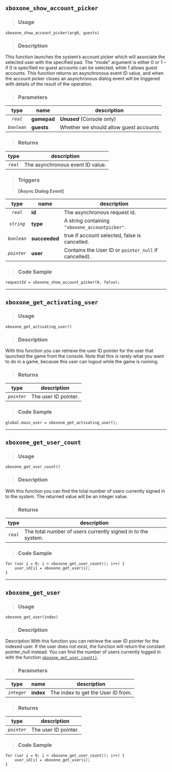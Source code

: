 
## `xboxone_show_account_picker`

> ### **Usage**

`xboxone_show_account_picker(arg0, guests)`

> ### **Description**

This function launches the system’s account picker which will associate the selected user with the specified pad. The "mode" argument is either 0 or 1 – if 0 is specified no guest accounts can be selected, while 1 allows guest accounts. This function returns an asynchronous event ID value, and when the account picker closes an asynchronous dialog event will be triggered with details of the result of the operation.

> ### **Parameters**

|    type     | name        | description                            |
| :---------: | ----------- | -------------------------------------- |
|  *`real`*   | **gamepad** | ***Unused*** (Console only)            |
| *`boolean`* | **guests**  | Whether we should allow guest accounts |

> ### **Returns**

|   type   | description                      |
| :------: | -------------------------------- |
| *`real`* | The asynchronous event ID value. |

> ### **Triggers**
> **[Async Dialog Event]**

|    type     | name          | description                                           |
| :---------: | ------------- | ----------------------------------------------------- |
|  *`real`*   | **id**        | The asynchronous request id.                          |
| *`string`*  | **type**      | A string containing `"xboxone_accountpicker"`.        |
| *`boolean`* | **succeeded** | true if account selected, false is cancelled.         |
| *`pointer`* | **user**      | Contains the User ID or `pointer_null` if cancelled). |

> ### **Code Sample**
  
```gml
requestId = xboxone_show_account_picker(0, false);
```
<hr class="delimiter">
<div style="page-break-after: always;"></div>


## `xboxone_get_activating_user`

> ### **Usage**

`xboxone_get_activating_user()`

> ### **Description**

With this function you can retrieve the user ID pointer for the user that launched the game from the console. Note that this is rarely what you want to do in a game, because this user can logout while the game is running.

> ### **Returns**

|    type     | description          |
| :---------: | -------------------- |
| *`pointer`* | The user ID pointer. |

> ### **Code Sample**
  
```gml
global.main_user = xboxone_get_activating_user();
```
<hr class="delimiter">
<div style="page-break-after: always;"></div>


## `xboxone_get_user_count`

> ### **Usage**

`xboxone_get_user_count()`

> ### **Description**

With this function you can find the total number of users currently signed in to the system. The returned value will be an integer value.

> ### **Returns**

|   type   | description                                                  |
| :------: | ------------------------------------------------------------ |
| *`real`* | The total number of users currently signed in to the system. |

> ### **Code Sample**
  
```gml
for (var i = 0; i < xboxone_get_user_count(); i++) {
    user_id[i] = xboxone_get_user(i);
}
```
<hr class="delimiter">
<div style="page-break-after: always;"></div>


## `xboxone_get_user`

> ### **Usage**

`xboxone_get_user(index)`

> ### **Description**

Description With this function you can retrieve the user ID pointer for the indexed user. If the user does not exist, the function will return the constant pointer_null instead. You can find the number of users currently logged in with the function [`xboxone_get_user_count()`](#xboxone_get_user_count).


> ### **Parameters**

|    type     | name      | description                        |
| :---------: | --------- | ---------------------------------- |
| *`integer`* | **index** | The index to get the User ID from. |


> ### **Returns**

|    type     | description          |
| :---------: | -------------------- |
| *`pointer`* | The user ID pointer. |


> ### **Code Sample**
  
```gml
for (var i = 0; i < xboxone_get_user_count(); i++) {
    user_id[i] = xboxone_get_user(i);
}
```
<div style="page-break-after: always;"></div>
